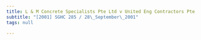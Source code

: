 ```yaml
---
title: L & M Concrete Specialists Pte Ltd v United Eng Contractors Pte Ltd
subtitle: "[2001] SGHC 285 / 28\_September\_2001"
tags: null

---
```


